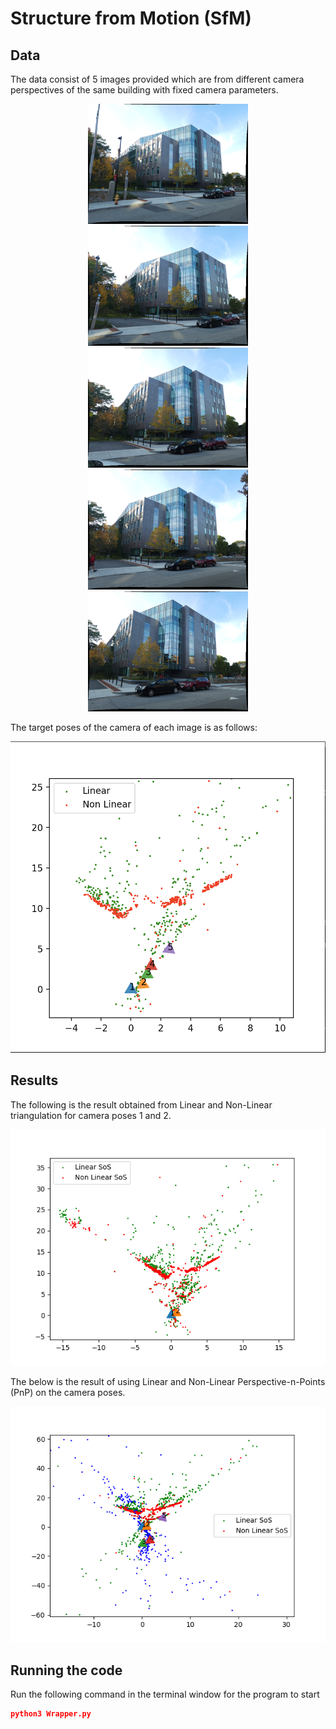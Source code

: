 # Structure from Motion (SfM)
## Data 
The data consist of 5 images provided which are from different camera perspectives of the same building with fixed camera parameters.
<p align="center">
  <img src="P3Data/1.png" width="256">
  <img src="P3Data/2.png" width="256">
  <img src="P3Data/3.png" width="256">
  <img src="P3Data/4.png" width="256">
  <img src="P3Data/5.png" width="256">
</p>

The target poses of the camera of each image is as follows:
<p align="center">
  <img src="Results/Camera Poses.png" width="512">
</p>

## Results
The following is the result obtained from Linear and Non-Linear triangulation for camera poses 1 and 2.
<p align="center">
  <img src="Results/SoS_Linear_NonLinear.png" width="512">
</p>

The below is the result of using Linear and Non-Linear Perspective-n-Points (PnP) on the camera poses.
<p align="center">
  <img src="Results/PnP.png" width="512">
</p>

## Running the code
Run the following command in the terminal window for the program to start

```json
python3 Wrapper.py
```
